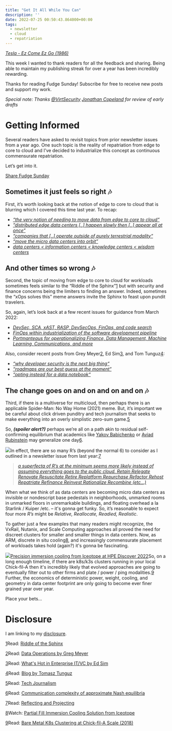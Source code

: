 ```yaml
---
title: "Get It All While You Can"
description: ''
date: 2022-07-25 00:50:43.864000+00:00
tags: 
  - newsletter
  - cloud
  - repatriation
---
```


*[Tesla - Ez Come Ez Go (1986)](https://www.youtube.com/watch?v=a40BIowhEOA)*


This week I wanted to thank readers for all the feedback and sharing. Being able to maintain my publishing streak for over a year has been incredibly rewarding.

Thanks for reading Fudge Sunday! Subscribe for free to receive new posts and support my work.

*Special note: Thanks [@VirtSecurity](https://twitter.com/VirtSecurity) [Jonathan Copeland](https://twitter.com/VirtSecurity) for review of early drafts*

Getting Informed
================

Several readers have asked to revisit topics from prior newsletter issues from a year ago. One such topic is the reality of repatriation from edge to core to cloud and I’ve decided to industrialize this concept as continuous commensurate repatriation.

Let’s get into it.

[Share Fudge Sunday](https://sunday.fudge.org/?utm_source=substack&utm_medium=email&utm_content=share&action=share)

Sometimes it just feels so right 🎶
----------------------------------

First, it’s worth looking back at the notion of edge to core to cloud that is blurring which I covered this time last year. To recap:

* *[“the very notion of needing to move data from edge to core to cloud“](https://sunday.fudge.org/issues/fudge-sunday-and-the-way-that-gravity-pulls-on-everyone-673047?utm_campaign=Start%20the%20week%20more%20informed&utm_medium=email&utm_source=Revue%20newsletter)*
* *[”](https://sunday.fudge.org/issues/fudge-sunday-and-all-points-in-between-679406?utm_campaign=Start%20the%20week%20more%20informed&utm_medium=email&utm_source=Revue%20newsletter)[distributed edge data centers [..] happen slowly then [..] appear all at once](https://www.opengridalliance.org/?utm_campaign=Start%20the%20week%20more%20informed&utm_medium=email&utm_source=Revue%20newsletter)[”](https://sunday.fudge.org/issues/fudge-sunday-and-all-points-in-between-679406?utm_campaign=Start%20the%20week%20more%20informed&utm_medium=email&utm_source=Revue%20newsletter)*
* *[“companies that [..] operate outside of purely terrestrial modality“](https://sunday.fudge.org/issues/fudge-sunday-all-along-the-watchtower-679407?utm_campaign=Start%20the%20week%20more%20informed&utm_medium=email&utm_source=Revue%20newsletter)*
* *[“move the micro data centers into orbit”](https://sunday.fudge.org/issues/fudge-sunday-get-high-on-a-new-thing-679408?utm_campaign=Start%20the%20week%20more%20informed&utm_medium=email&utm_source=Revue%20newsletter)*
* *[data centers < information centers < knowledge centers < wisdom centers](https://sunday.fudge.org/issues/fudge-sunday-i-don-t-know-where-i-ll-be-tomorrow-679416?utm_campaign=Start%20the%20week%20more%20informed&utm_medium=email&utm_source=Revue%20newsletter)*

And other times so wrong 🎶
--------------------------

Second, the topic of moving from edge to core to cloud for workloads sometimes feels similar to the “Riddle of the Sphinx”[1](#footnote-1) but with security and finance concerns being the limiters to finding an answer. Indeed, sometimes the “xOps solves this” meme answers invite the Sphinx to feast upon pundit travelers.

So, again, let’s look back at a few recent issues for guidance from March 2022:

* *[DevSec, SCA, xAST, RASP, DevSecOps, FinOps, and code search](https://sunday.fudge.org/p/fudge-sunday-needle-in-a-fullstack-1094857)*
* *[FinOps within industrialization of the software development pipeline](https://sunday.fudge.org/p/fudge-sunday-once-in-a-pipeline-1084136)*
* *[Portmanteaus for operationalizing Finance, Data Management, Machine Learning, Communications, and more](https://sunday.fudge.org/p/fudge-sunday-everything-counts-in-ops-amounts-1073115)*

Also, consider recent posts from Grey Meyer[2](#footnote-2), Ed Sim[3](#footnote-3), and Tom Tunguz[4](#footnote-4):

* *[“why developer security is the next big thing“](https://whatshot.substack.com/p/whats-in-enterprise-itvc-299)*
* *[“roadmaps are our best guess at the moment“](https://www.finddataops.com/p/a-roadmap-is-a-marathon)*
* *[“opting instead for a data notebook“](https://tomtunguz.com/spicy-future-data/)*

The change goes on and on and on and on 🎶
-----------------------------------------

Third, if there is a multiverse for multicloud, then perhaps there is an applicable Spider-Man: No Way Home (2021) meme. But, it’s important we be careful about click driven punditry and tech journalism that seeks to make everything into an overly simplistic zero-sum game.[5](#footnote-5)

So, ***(spoiler alert?)*** perhaps we’re all on a path akin to residual self-confirming equilibrium that academics like [Yakov Babichenko](https://arxiv.org/search/cs?searchtype=author&query=Babichenko%2C+Y) or [Aviad Rubinstein](https://arxiv.org/search/cs?searchtype=author&query=Rubinstein%2C+A) may generalize one day[6](#footnote-6).

[![](https://bucketeer-e05bbc84-baa3-437e-9518-adb32be77984.s3.amazonaws.com/public/images/bb3e3cef-f707-4626-822d-8e25ade22765_560x445.jpeg)](https://substackcdn.com/image/fetch/f_auto,q_auto:good,fl_progressive:steep/https%3A%2F%2Fbucketeer-e05bbc84-baa3-437e-9518-adb32be77984.s3.amazonaws.com%2Fpublic%2Fimages%2Fbb3e3cef-f707-4626-822d-8e25ade22765_560x445.jpeg)In effect, there are so many R’s (beyond the normal 6) to consider as I outlined in a newsletter issue from last year:[7](#footnote-7)


> *[a superfecta of R’s at the minimum seems more likely instead of assuming everything goes to the public cloud. Retain Relegate Renovate Resuscitate Retire Replatform Repurchase Refactor Rehost Repatriate Refinance Reinvest Rationalize Recombine (etc…)](https://sunday.fudge.org/p/fudge-sunday-reflecting-and-projecting-664131)*
> 
> 

When what we think of as data centers are becoming micro data centers as invisible or nondescript base pedestals in neighborhoods, unmarked rooms in unmarked floors in unremarkable buildings, and floating overhead a la Starlink / Kuiper /etc. – it's gonna get funky. So, it’s reasonable to expect four more *R’s* might be *Relative, Reallocate, Readied, Realistic*. 

To gather just a few examples that many readers might recognize, the VxRail, Nutanix, and Scale Computing approaches all proved the need for discreet clusters for smaller and smaller things in data centers. Now, as ARM, discrete in situ cooling[8](#footnote-8), and increasingly commensurate placement of workloads takes hold (again?) it's gonna be fascinating.

[![](https://bucketeer-e05bbc84-baa3-437e-9518-adb32be77984.s3.amazonaws.com/public/images/93333eb6-0b15-4229-8372-37d6050377c6_726x897.png)](https://substackcdn.com/image/fetch/f_auto,q_auto:good,fl_progressive:steep/https%3A%2F%2Fbucketeer-e05bbc84-baa3-437e-9518-adb32be77984.s3.amazonaws.com%2Fpublic%2Fimages%2F93333eb6-0b15-4229-8372-37d6050377c6_726x897.png)[Precision immersion cooling from Iceotope at HPE Discover 2022](https://www.reddit.com/r/StorageReview/comments/vsyhyl/weve_been_talking_a_lot_about_liquid_cooling_but/)So, on a long enough timeline, if there are k8s/k3s clusters running in your local Chick-fil-A then it's incredibly likely that evolved approaches are going to eventually filter out to other firms and plate / power / ping modalities.[9](#footnote-9) Further, the economics of deterministic power, weight, cooling, and geometry in data center footprint are only going to become ever finer grained year over year. 

Place your bets…

Disclosure
==========

I am linking to my [disclosure](https://jaycuthrell.com/disclosure/?utm_campaign=Fudge%20Sunday&utm_medium=email&utm_source=Revue%20newsletter).

[1](#footnote-anchor-1)Read: [Riddle of the Sphinx](https://en.wikipedia.org/wiki/Sphinx#Riddle_of_the_Sphinx)

[2](#footnote-anchor-2)Read: [Data Operations by Greg Meyer](https://www.finddataops.com)

[3](#footnote-anchor-3)Read: [What's Hot in Enterprise IT/VC by Ed Sim](https://whatshot.substack.com)

[4](#footnote-anchor-4)Read: [Blog by Tomasz Tunguz](https://tomtunguz.com)

[5](#footnote-anchor-5)Read: [Tech Journalism](https://fudge.org/archive/tech-journalism/)

[6](#footnote-anchor-6)Read: [Communication complexity of approximate Nash equilibria](https://dl.acm.org/doi/pdf/10.1145/3055399.3055407)

[7](#footnote-anchor-7)Read: [Reflecting and Projecting](https://sunday.fudge.org/p/fudge-sunday-reflecting-and-projecting-664131)

[8](#footnote-anchor-8)Watch: [Partial Fill Immersion Cooling Solution from Iceotope](https://www.reddit.com/r/StorageReview/comments/vsyhyl/weve_been_talking_a_lot_about_liquid_cooling_but/)

[9](#footnote-anchor-9)Read: [Bare Metal K8s Clustering at Chick-fil-A Scale (2018)](https://medium.com/@cfatechblog/bare-metal-k8s-clustering-at-chick-fil-a-scale-7b0607bd3541)

